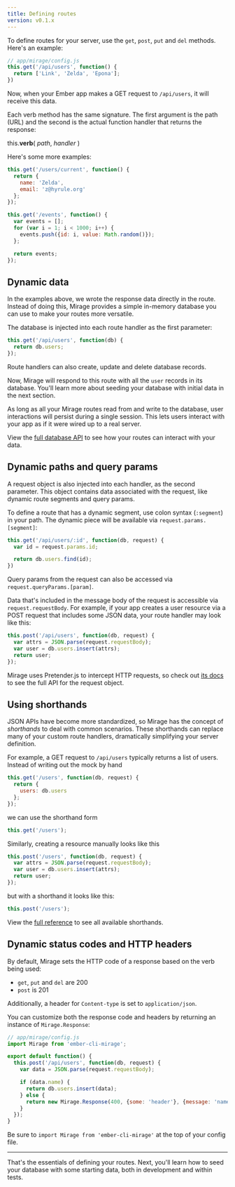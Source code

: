 ```yaml
---
title: Defining routes
version: v0.1.x
---
```


To define routes for your server, use the `get`, `post`, `put` and `del` methods. Here's an example:

```js
// app/mirage/config.js
this.get('/api/users', function() {
  return ['Link', 'Zelda', 'Epona'];
})
```

Now, when your Ember app makes a GET request to `/api/users`, it will receive this data.

Each verb method has the same signature. The first argument is the path (URL) and the second is the actual function handler that returns the response:

<p class='u-callout'>this.<strong>verb</strong>( <em>path</em>, <em>handler</em> )</p>

Here's some more examples:

```js
this.get('/users/current', function() {
  return {
    name: 'Zelda',
    email: 'z@hyrule.org'
  };
});

this.get('/events', function() {
  var events = [];
  for (var i = 1; i < 1000; i++) {
    events.push({id: i, value: Math.random()});
  };

  return events;
});
```

## Dynamic data

In the examples above, we wrote the response data directly in the route. Instead of doing this, Mirage provides a simple in-memory database you can use to make your routes more versatile.

The database is injected into each route handler as the first parameter:

```js
this.get('/api/users', function(db) {
  return db.users;
});
```

<aside class='Docs-page__aside'>
  <p>Route handlers can also create, update and delete database records.</p>
</aside>

Now, Mirage will respond to this route with all the `user` records in its database. You'll learn more about seeding your database with initial data in the next section.

As long as all your Mirage routes read from and write to the database, user interactions will persist during a single session. This lets users interact with your app as if it were wired up to a real server.

View the [full database API](../database) to see how your routes can interact with your data.

## Dynamic paths and query params

A request object is also injected into each handler, as the second parameter. This object contains data associated with the request, like dynamic route segments and query params.
 
To define a route that has a dynamic segment, use colon syntax (`:segment`) in your path. The dynamic piece will be available via `request.params.[segment]`:

```js
this.get('/api/users/:id', function(db, request) {
  var id = request.params.id;

  return db.users.find(id);
})
```

Query params from the request can also be accessed via `request.queryParams.[param]`.

Data that's included in the message body of the request is accessible via `request.requestBody`. For example, if your app creates a user resource via a POST request that includes some JSON data, your route handler may look like this:

```js
this.post('/api/users', function(db, request) {
  var attrs = JSON.parse(request.requestBody);
  var user = db.users.insert(attrs);
  return user;
});
```

Mirage uses Pretender.js to intercept HTTP requests, so check out [its docs](https://github.com/trek/pretender) to see the full API for the request object.

## Using shorthands

JSON APIs have become more standardized, so Mirage has the concept of *shorthands* to deal with common scenarios. These shorthands can replace many of your custom route handlers, dramatically simplifying your server definition.

For example, a GET request to `/api/users` typically returns a list of users. Instead of writing out the mock by hand

```js
this.get('/users', function(db, request) {
  return {
    users: db.users
  };
});
```

we can use the shorthand form

```js
this.get('/users');
```

Similarly, creating a resource manually looks like this

```js
this.post('/users', function(db, request) {
  var attrs = JSON.parse(request.requestBody);
  var user = db.users.insert(attrs);
  return user;
});
```

but with a shorthand it looks like this:

```js
this.post('/users');
```

View the [full reference](../shorthands) to see all available shorthands.


## Dynamic status codes and HTTP headers

By default, Mirage sets the HTTP code of a response based on the verb being used:
  
  - `get`, `put` and `del` are 200
  - `post` is 201


Additionally, a header for `Content-type` is set to `application/json`.

You can customize both the response code and headers by returning an instance of `Mirage.Response`:

```js
// app/mirage/config.js
import Mirage from 'ember-cli-mirage';

export default function() {
  this.post('/api/users', function(db, request) {
    var data = JSON.parse(request.requestBody); 

    if (data.name) {
      return db.users.insert(data);
    } else {
      return new Mirage.Response(400, {some: 'header'}, {message: 'name cannot be blank'});
    }
  });
}
```

Be sure to `import Mirage from 'ember-cli-mirage'` at the top of your config file.

---

That's the essentials of defining your routes. Next, you'll learn how to seed your database with some starting data, both in development and within tests.
